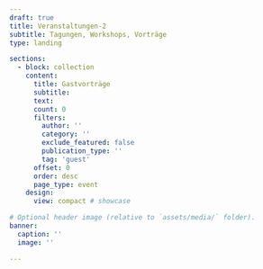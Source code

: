 ```yaml
---
draft: true
title: Veranstaltungen-2
subtitle: Tagungen, Workshops, Vorträge
type: landing

sections:
  - block: collection
    content:
      title: Gastvorträge
      subtitle:
      text:
      count: 0
      filters:
        author: ''
        category: ''
        exclude_featured: false
        publication_type: ''
        tag: 'guest'
      offset: 0
      order: desc
      page_type: event
    design:
      view: compact # showcase

# Optional header image (relative to `assets/media/` folder).
banner:
  caption: ''
  image: ''

---
```

